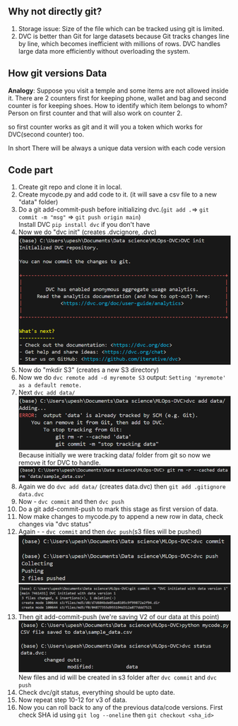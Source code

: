 ## Why not directly git?
1. Storage issue: Size of the file which can be tracked using git is limited.
2. DVC is better than Git for large datasets because Git tracks changes line by line, which becomes inefficient with millions of rows. DVC handles large data more efficiently without overloading the system.

## How git versions Data
**Analogy**: Suppose you visit a temple and some items are not allowed inside it. There are 2 counters first for keeping phone, wallet and bag and second counter is for keeping shoes. How to identify which item belongs to whom?
Person on first counter and that will also work on counter 2.

so first counter works as git and it will you a token which works for DVC(second counter) too.

In short There will be always a unique data version with each code version

## Code part
1. Create git repo and clone it in local.
2. Create mycode.py and add code to it. (it will save a csv file to a new "data" folder)
3. Do a git add-commit-push before initializing dvc.(`git add .`=> `git commit -m "msg"` => `git push origin main`)  
Install DVC `pip install dvc` if you don't have
4. Now we do "dvc init" (creates .dvcignore, .dvc)
![alt text](assets/image.png)
5. Now do "mkdir S3" (creates a new S3 directory)
6. Now we do `dvc remote add -d myremote S3`
output: `Setting 'myremote' as a default remote.`
7. Next `dvc add data/` 
![alt text](assets/image-1.png)
   Because initially we were tracking data/ folder from git so now we remove it for DVC to handle.
   ![alt text](assets/image-2.png)
8. Again we do `dvc add data/` (creates data.dvc) then `git add .gitignore data.dvc`
9. Now - `dvc commit` and then `dvc push`
9. Do a git add-commit-push to mark this stage as first version of data.
10. Now make changes to mycode.py to append a new row in data, check changes via "dvc status"
11. Again - - `dvc commit` and then `dvc push`(s3 files will be pushed)  
![alt text](assets/image-4.png)
![alt text](assets/image-3.png)
12. Then git add-commit-push (we're saving V2 of our data at this point)
![alt text](assets/image-5.png)
New files and id will be created in s3 folder after `dvc commit` and `dvc push`
13. Check dvc/git status, everything should be upto date.
14. Now repeat step 10-12 for v3 of data.
15. Now you can roll back to any of the previous data/code versions. First check SHA id using `git log --oneline` then `git checkout <sha_id>` 
